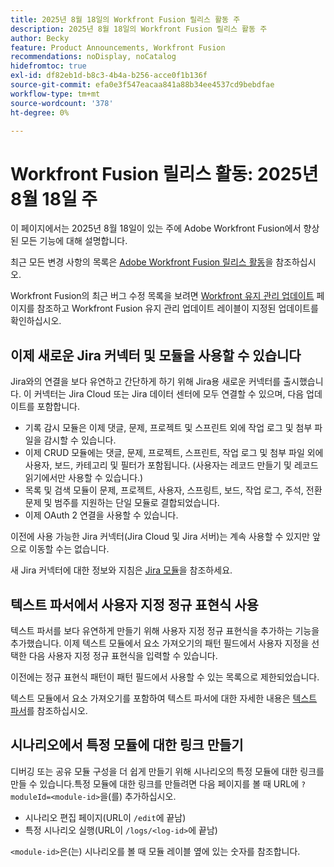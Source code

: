 ```yaml
---
title: 2025년 8월 18일의 Workfront Fusion 릴리스 활동 주
description: 2025년 8월 18일의 Workfront Fusion 릴리스 활동 주
author: Becky
feature: Product Announcements, Workfront Fusion
recommendations: noDisplay, noCatalog
hidefromtoc: true
exl-id: df82eb1d-b8c3-4b4a-b256-acce0f1b136f
source-git-commit: efa0e3f547eacaa841a88b34ee4537cd9bebdfae
workflow-type: tm+mt
source-wordcount: '378'
ht-degree: 0%

---
```


# Workfront Fusion 릴리스 활동: 2025년 8월 18일 주

이 페이지에서는 2025년 8월 18일이 있는 주에 Adobe Workfront Fusion에서 향상된 모든 기능에 대해 설명합니다.

최근 모든 변경 사항의 목록은 [Adobe Workfront Fusion 릴리스 활동](/help/workfront-fusion/fusion-product-releases/fusion-release-activity.md)을 참조하십시오.

Workfront Fusion의 최근 버그 수정 목록을 보려면 [Workfront 유지 관리 업데이트](https://experienceleague.adobe.com/en/docs/workfront-known-issues/releases/current-updates) 페이지를 참조하고 Workfront Fusion 유지 관리 업데이트 레이블이 지정된 업데이트를 확인하십시오.

## 이제 새로운 Jira 커넥터 및 모듈을 사용할 수 있습니다

Jira와의 연결을 보다 유연하고 간단하게 하기 위해 Jira용 새로운 커넥터를 출시했습니다. 이 커넥터는 Jira Cloud 또는 Jira 데이터 센터에 모두 연결할 수 있으며, 다음 업데이트를 포함합니다.

* 기록 감시 모듈은 이제 댓글, 문제, 프로젝트 및 스프린트 외에 작업 로그 및 첨부 파일을 감시할 수 있습니다.
* 이제 CRUD 모듈에는 댓글, 문제, 프로젝트, 스프린트, 작업 로그 및 첨부 파일 외에 사용자, 보드, 카테고리 및 필터가 포함됩니다. (사용자는 레코드 만들기 및 레코드 읽기에서만 사용할 수 있습니다.)
* 목록 및 검색 모듈이 문제, 프로젝트, 사용자, 스프링트, 보드, 작업 로그, 주석, 전환 문제 및 범주를 지원하는 단일 모듈로 결합되었습니다.
* 이제 OAuth 2 연결을 사용할 수 있습니다.

이전에 사용 가능한 Jira 커넥터(Jira Cloud 및 Jira 서버)는 계속 사용할 수 있지만 앞으로 이동할 수는 없습니다.

새 Jira 커넥터에 대한 정보와 지침은 [Jira 모듈](/help/workfront-fusion/references/apps-and-modules/third-party-connectors/jira-modules-new.md)을 참조하세요.

## 텍스트 파서에서 사용자 지정 정규 표현식 사용

텍스트 파서를 보다 유연하게 만들기 위해 사용자 지정 정규 표현식을 추가하는 기능을 추가했습니다. 이제 텍스트 모듈에서 요소 가져오기의 패턴 필드에서 사용자 지정을 선택한 다음 사용자 지정 정규 표현식을 입력할 수 있습니다.

이전에는 정규 표현식 패턴이 패턴 필드에서 사용할 수 있는 목록으로 제한되었습니다.

텍스트 모듈에서 요소 가져오기를 포함하여 텍스트 파서에 대한 자세한 내용은 [텍스트 파서](/help/workfront-fusion/references/apps-and-modules/tools-and-transformers/text-parser.md)를 참조하십시오.

## 시나리오에서 특정 모듈에 대한 링크 만들기

디버깅 또는 공유 모듈 구성을 더 쉽게 만들기 위해 시나리오의 특정 모듈에 대한 링크를 만들 수 있습니다.특정 모듈에 대한 링크를 만들려면 다음 페이지를 볼 때 URL에 `?moduleId=<module-id>`을(를) 추가하십시오.

* 시나리오 편집 페이지(URL이 `/edit`에 끝남)
* 특정 시나리오 실행(URL이 `/logs/<log-id>`에 끝남)

`<module-id>`은(는) 시나리오를 볼 때 모듈 레이블 옆에 있는 숫자를 참조합니다.
